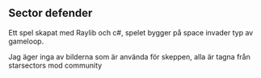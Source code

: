 ## Sector defender
Ett spel skapat med Raylib och c#, spelet bygger på space invader typ av gameloop.

Jag äger inga av bilderna som är använda för skeppen, alla  är tagna från starsectors mod community
 

